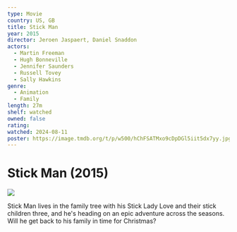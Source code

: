 ```yaml
---
type: Movie
country: US, GB
title: Stick Man
year: 2015
director: Jeroen Jaspaert, Daniel Snaddon
actors:
  - Martin Freeman
  - Hugh Bonneville
  - Jennifer Saunders
  - Russell Tovey
  - Sally Hawkins
genre:
  - Animation
  - Family
length: 27m
shelf: watched
owned: false
rating:
watched: 2024-08-11
poster: https://image.tmdb.org/t/p/w500/hChFSATMxo9cDpDGl5iit5dx7yy.jpg
---
```


# Stick Man (2015)

![](https://image.tmdb.org/t/p/w500/hChFSATMxo9cDpDGl5iit5dx7yy.jpg)

Stick Man lives in the family tree with his Stick Lady Love and their stick children three, and he's heading on an epic adventure across the seasons. Will he get back to his family in time for Christmas?